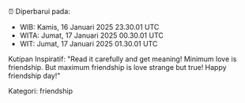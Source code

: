⏰ Diperbarui pada:
- WIB: Kamis, 16 Januari 2025 23.30.01 UTC
- WITA: Jumat, 17 Januari 2025 00.30.01 UTC
- WIT: Jumat, 17 Januari 2025 01.30.01 UTC

Kutipan Inspiratif:
"Read it carefully and get meaning! Minimum love is friendship. But maximum friendship is love strange but true! Happy friendship day!"


Kategori: friendship

